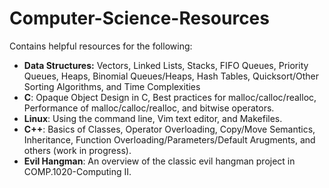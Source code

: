 # Computer-Science-Resources

Contains helpful resources for the following:
- **Data Structures:** Vectors, Linked Lists, Stacks, FIFO Queues, Priority Queues, Heaps, Binomial Queues/Heaps, Hash Tables, Quicksort/Other Sorting Algorithms, and Time Complexities
- **C**: Opaque Object Design in C, Best practices for malloc/calloc/realloc, Performance of malloc/calloc/realloc, and bitwise operators.
- **Linux**: Using the command line, Vim text editor, and Makefiles.
- **C++**: Basics of Classes, Operator Overloading, Copy/Move Semantics, Inheritance, Function Overloading/Parameters/Default Arugments, and others (work in progress).
- **Evil Hangman**: An overview of the classic evil hangman project in COMP.1020-Computing II.
